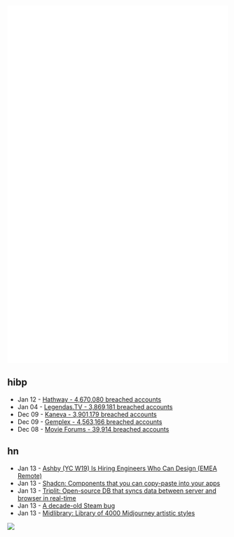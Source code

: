 ![Metrics](https://raw.githubusercontent.com/phixion/phixion/master/metrics.svg)

## hibp

<!--
for https://github.com/phixion/phixion/blob/main/.github/workflows/feeds.yml
-->
<!--START_SECTION:haveibeenpwnd-->
- Jan 12 - [Hathway - 4,670,080 breached accounts](https://haveibeenpwned.com/PwnedWebsites#Hathway)
- Jan 04 - [Legendas.TV - 3,869,181 breached accounts](https://haveibeenpwned.com/PwnedWebsites#LegendasTV)
- Dec 09 - [Kaneva - 3,901,179 breached accounts](https://haveibeenpwned.com/PwnedWebsites#Kaneva)
- Dec 09 - [Gemplex - 4,563,166 breached accounts](https://haveibeenpwned.com/PwnedWebsites#Gemplex)
- Dec 08 - [Movie Forums - 39,914 breached accounts](https://haveibeenpwned.com/PwnedWebsites#MovieForums)
<!--END_SECTION:haveibeenpwnd-->

## hn

<!--
for https://github.com/phixion/phixion/blob/main/.github/workflows/feeds.yml
-->
<!--START_SECTION:hn-->
- Jan 13 - [Ashby (YC W19) Is Hiring Engineers Who Can Design (EMEA Remote)](https://www.ashbyhq.com/careers?utm_source=hn&ashby_jid=0b7a2d09-b3ee-4181-a1df-be1ea3fff54e)
- Jan 13 - [Shadcn: Components that you can copy-paste into your apps](https://ui.shadcn.com/)
- Jan 13 - [Triplit: Open-source DB that syncs data between server and browser in real-time](https://github.com/aspen-cloud/triplit)
- Jan 13 - [A decade-old Steam bug](https://blog.freudenjmp.com/posts/no-user-logon/)
- Jan 13 - [Midlibrary: Library of 4000 Midjourney artistic styles](https://midlibrary.io/styles)
<!--END_SECTION:hn-->

<!--
for https://yhype.me
-->
![](https://hit.yhype.me/github/profile?user_id=13013670)
